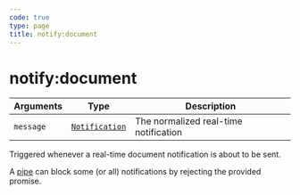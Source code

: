 ```yaml
---
code: true
type: page
title: notify:document
---
```


# notify:document



| Arguments | Type                                                                      | Description                           |
| --------- | ------------------------------------------------------------------------- | ------------------------------------- |
| `message` | [`Notification`](/core/1/api/essentials/notifications) | The normalized real-time notification |

Triggered whenever a real-time document notification is about to be sent.

A [pipe](/core/1/plugins/guides/pipes/) can block some (or all) notifications by rejecting the provided promise.
